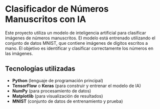 # Clasificador de Números Manuscritos con IA

Este proyecto utiliza un modelo de inteligencia artificial para clasificar imágenes de números manuscritos. El modelo está entrenado utilizando el conjunto de datos MNIST, que contiene imágenes de dígitos escritos a mano. El objetivo es identificar y clasificar correctamente los números en las imágenes.

## Tecnologías utilizadas

- **Python** (lenguaje de programación principal)
- **TensorFlow** o **Keras** (para construir y entrenar el modelo de IA)
- **NumPy** (para procesamiento de datos)
- **Matplotlib** (para visualización de resultados)
- **MNIST** (conjunto de datos de entrenamiento y prueba)
